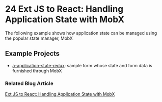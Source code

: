 # 24 Ext JS to React: Handling Application State with MobX

The following example shows how application state can be managed using the
popular state manager, MobX

## Example Projects

 - [a-application-state-redux](./a-application-state-redux): sample form
 whose state and form data is furnished through MobX

### Related Blog Article

[Ext JS to React: Handling Application State with MobX](TBD)
